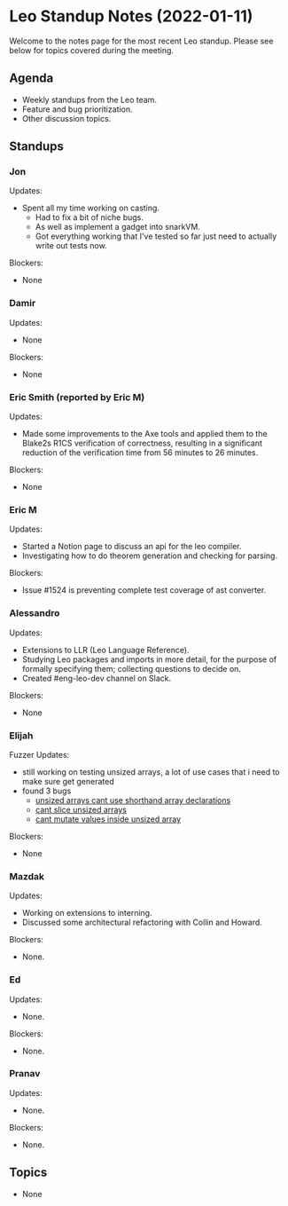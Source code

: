 # Leo Standup Notes (2022-01-11)

Welcome to the notes page for the most recent Leo standup. Please see below for topics covered during the meeting.

## Agenda

* Weekly standups from the Leo team.
* Feature and bug prioritization.
* Other discussion topics.

## Standups

### Jon

Updates:

* Spent all my time working on casting.
  * Had to fix a bit of niche bugs.
  * As well as implement a gadget into snarkVM.
  * Got everything working that I've tested so far just need to actually write out tests now.

Blockers:

* None

### Damir

Updates:

* None

Blockers:

* None

### Eric Smith (reported by Eric M)

Updates:

* Made some improvements to the Axe tools and applied them to the Blake2s R1CS verification of correctness, resulting in a significant reduction of the verification time from 56 minutes to 26 minutes.

Blockers:

* None

### Eric M

Updates:

* Started a Notion page to discuss an api for the leo compiler.
* Investigating how to do theorem generation and checking for parsing.

Blockers:

* Issue #1524 is preventing complete test coverage of ast converter.

### Alessandro

Updates:

* Extensions to LLR (Leo Language Reference).
* Studying Leo packages and imports in more detail, for the purpose of formally specifying them; collecting questions to decide on.
* Created #eng-leo-dev channel on Slack.

Blockers:

* None

### Elijah

Fuzzer Updates:

* still working on testing unsized arrays, a lot of use cases that i need to make sure get generated
* found 3 bugs
    * [unsized arrays cant use shorthand array declarations](https://github.com/AleoHQ/leo/issues/1527)
    * [cant slice unsized arrays](https://github.com/AleoHQ/leo/issues/1528)
    * [cant mutate values inside unsized array](https://github.com/AleoHQ/leo/issues/1535)

Blockers:

* None

### Mazdak

Updates:

* Working on extensions to interning.
* Discussed some architectural refactoring with Collin and Howard.

Blockers:

* None.

### Ed

Updates:

* None.

Blockers:

* None.

### Pranav

Updates:

* None.

Blockers:

* None.

## Topics

* None
